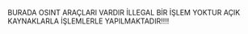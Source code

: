 BURADA OSINT ARAÇLARI VARDIR 
İLLEGAL BİR İŞLEM YOKTUR AÇIK KAYNAKLARLA İŞLEMLERLE YAPILMAKTADIR!!!!
